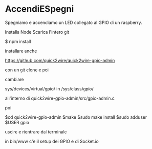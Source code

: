 # AccendiESpegni

Spegniamo e accendiamo un LED collegato al GPIO di un raspberry.

Installa Node
Scarica l'intero git

$ npm install

installare anche

https://github.com/quick2wire/quick2wire-gpio-admin

con un git clone e poi

cambiare

sys/devices/virtual/gpio/ in /sys/class/gpio/

all'interno di quick2wire-gpio-admin/src/gpio-admin.c

poi

$cd quick2wire-gpio-admin $make $sudo make install $sudo adduser $USER gpio

uscire e rientrare dal terminale

in bin/www c'è il setup dei GPIO e di Socket.io
